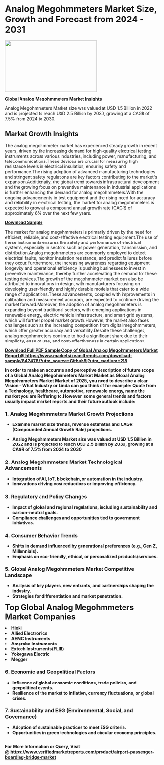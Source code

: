 <H1>Analog Megohmmeters Market Size, Growth and Forecast from 2024 - 2031</H1><img class="aligncenter size-medium wp-image-584254" src="https://thirdeyenews.in/wp-content/uploads/2024/09/Global-Market-Research-300x168.jpeg" alt="" width="300" height="168" /><p><strong>Global&nbsp;<a href="https://www.marketsizeandtrends.com/download-sample/842478/?utm_source=Github8j?utm_medium=218">Analog Megohmmeters Market</a> Insights</strong></p><p>Analog Megohmmeters Market size was valued at USD 1.5 Billion in 2022 and is projected to reach USD 2.5 Billion by 2030, growing at a CAGR of 7.5% from 2024 to 2030.</p><p><h2>Market Growth Insights</h2> <p>The analog megohmmeter market has experienced steady growth in recent years, driven by the increasing demand for high-quality electrical testing instruments across various industries, including power, manufacturing, and telecommunications.These devices are crucial for measuring high resistance levels in electrical insulation, ensuring safety and performance.The rising adoption of advanced manufacturing technologies and stringent safety regulations are key factors contributing to the market's expansion.Additionally, the global trend towards infrastructural development and the growing focus on preventive maintenance in industrial applications is further enhancing the demand for analog megohmmeters.With the ongoing advancements in test equipment and the rising need for accuracy and reliability in electrical testing, the market for analog megohmmeters is expected to grow at a compound annual growth rate (CAGR) of approximately 6% over the next few years.</p> <p><strong><a href="#">Download Sample</a></strong></p> <p>The market for analog megohmmeters is primarily driven by the need for efficient, reliable, and cost-effective electrical testing equipment.The use of these instruments ensures the safety and performance of electrical systems, especially in sectors such as power generation, transmission, and distribution.Analog megohmmeters are commonly employed to detect electrical faults, monitor insulation resistance, and predict failures before they occur.Furthermore, the increasing awareness regarding equipment longevity and operational efficiency is pushing businesses to invest in preventive maintenance, thereby further accelerating the demand for these testing devices.The growth of the megohmmeter market can also be attributed to innovations in design, with manufacturers focusing on developing user-friendly and highly durable models that cater to a wide range of applications.These advancements, coupled with improvements in calibration and measurement accuracy, are expected to continue driving the market forward.Moreover, the adoption of analog megohmmeters is expanding beyond traditional sectors, with emerging applications in renewable energy, electric vehicle infrastructure, and smart grid systems, which will further propel market growth.However, the market also faces challenges such as the increasing competition from digital megohmmeters, which offer greater accuracy and versatility.Despite these challenges, analog megohmmeters continue to hold a significant share due to their simplicity, ease of use, and cost-effectiveness in certain applications.</p> <p><strong><a href="#"></p><p><span class=""><strong>Download Full PDF Sample Copy of Global Analog Megohmmeters Market Report</strong> @ <a href="https://www.marketsizeandtrends.com/download-sample/842478/?utm_source=Github8j?utm_medium=218" target="_blank">https://www.marketsizeandtrends.com/download-sample/842478/?utm_source=Github8j?utm_medium=218</a></span></p><p>In order to make an accurate and perceptive description of future scope of a Global&nbsp;Analog Megohmmeters Market Market as Global&nbsp;Analog Megohmmeters Market Market of 2025, you need to describe a clear Vision &ndash; What Industry or Linda can you think of for example: Quote from a Technology, healthcare, automotive, renewable energy, name the market you are Reffering to.However, some general trends and factors usually impact market reports and their future outlook include:</p><h3>1.&nbsp;<strong>Analog Megohmmeters Market Growth Projections</strong></h3><ul><li>Examine market size trends, revenue estimates and CAGR (Compounded Annual Growth Rate) projections.</li><li><p>Analog Megohmmeters Market size was valued at USD 1.5 Billion in 2022 and is projected to reach USD 2.5 Billion by 2030, growing at a CAGR of 7.5% from 2024 to 2030.</p></li></ul><h3>2.&nbsp;<strong>Analog Megohmmeters Market Technological Advancements</strong></h3><ul><li>Integration of AI, IoT, blockchain, or automation in the industry.</li><li>Innovations driving cost reductions or improving efficiency.</li></ul><h3>3.&nbsp;<strong>Regulatory and Policy Changes</strong></h3><ul><li>Impact of global and regional regulations, including sustainability and carbon-neutral goals.</li><li>Compliance challenges and opportunities tied to government initiatives.</li></ul><h3>4.&nbsp;<strong>Consumer Behavior Trends</strong></h3><ul><li>Shifts in demand influenced by generational preferences (e.g., Gen Z, Millennials).</li><li>Emphasis on eco-friendly, ethical, or personalized products/services.</li></ul><h3>5.&nbsp;<strong>Global Analog Megohmmeters Market Competitive Landscape</strong></h3><ul><li>Analysis of key players, new entrants, and partnerships shaping the industry.</li><li>Strategies for differentiation and market penetration.</li></ul><p data-pm-slice="1 1 []"><span style="color: inherit; font-family: inherit; font-size: 25px;">Top Global Analog Megohmmeters Market Companies</span></p><div class="" data-test-id=""><p><li>Hioki</li><li> Allied Electronics</li><li> AEMC Instruments</li><li> Amprobe Instruments</li><li> Extech Instruments(FLIR)</li><li> Yokogawa Electric</li><li> Megger</li></p></div><h3>6.&nbsp;<strong>Economic and Geopolitical Factors</strong></h3><ul><li>Influence of global economic conditions, trade policies, and geopolitical events.</li><li>Resilience of the market to inflation, currency fluctuations, or global crises.</li></ul><h3>7.&nbsp;<strong>Sustainability and ESG (Environmental, Social, and Governance)</strong></h3><ul><li>Adoption of sustainable practices to meet ESG criteria.</li><li>Opportunities in green technologies and circular economy principles.</li></ul><h2><strong style="font-size: 14px;">For More Information or Query, Visit @&nbsp;</strong><a style="background-color: #ffffff; font-size: 14px;" href="https://www.marketsizeandtrends.com/report/analog-megohmmeters-market/" target="_blank">https://www.verifiedmarketreports.com/product/airport-passenger-boarding-bridge-market</a></h2>